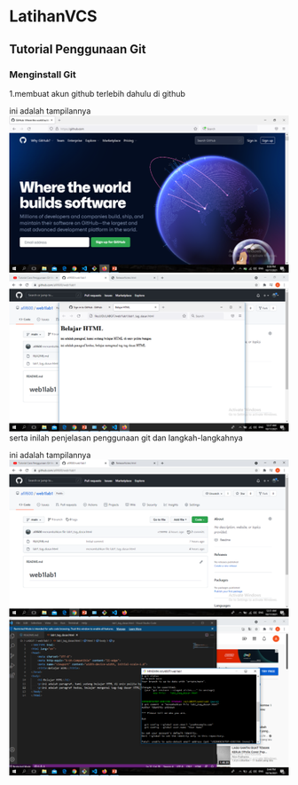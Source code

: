 # LatihanVCS
## Tutorial Penggunaan Git

### Menginstall Git
1.membuat akun github terlebih dahulu di github <p>
ini adalah tampilannya
![gambar 4](screenshot/git4.png)
![gambar 3](screenshot/git3.png)
serta inilah penjelasan penggunaan git dan langkah-langkahnya <p>
ini adalah tampilannya
![gambar 2](screenshot/git2.png)
![gambar 1](screenshot/git1.png)